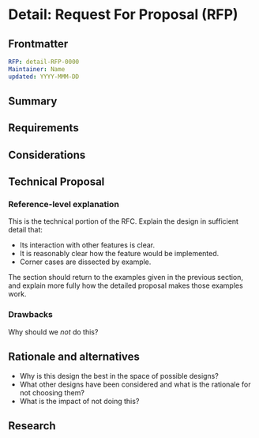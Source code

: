 # Detail: Request For Proposal (RFP)
[RFP]: #RFP

## Frontmatter
[frontmatter]: #frontmatter
```yaml
RFP: detail-RFP-0000
Maintainer: Name
updated: YYYY-MMM-DD
```

## Summary
[summary]: #summary

## Requirements
[requirements]: #requirements

## Considerations
[considerations]: #considerations

## Technical Proposal
[technical-proposal]: #technical-proposal


### Reference-level explanation
[reference-level-explanation]: #reference-level-explanation

This is the technical portion of the RFC. Explain the design in sufficient detail that:

- Its interaction with other features is clear.
- It is reasonably clear how the feature would be implemented.
- Corner cases are dissected by example.

The section should return to the examples given in the previous section, and explain more fully how the detailed proposal makes those examples work.

### Drawbacks
[drawbacks]: #drawbacks

Why should we *not* do this?

## Rationale and alternatives
[rationale-and-alternatives]: #rationale-and-alternatives

- Why is this design the best in the space of possible designs?
- What other designs have been considered and what is the rationale for not choosing them?
- What is the impact of not doing this?

## Research
[research]: #research
